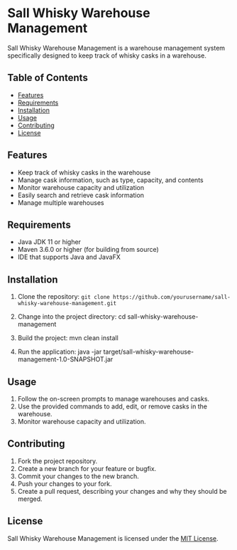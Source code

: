 # Sall Whisky Warehouse Management

Sall Whisky Warehouse Management is a warehouse management system specifically designed to keep track of whisky casks in a warehouse.

## Table of Contents

- [Features](#features)
- [Requirements](#requirements)
- [Installation](#installation)
- [Usage](#usage)
- [Contributing](#contributing)
- [License](#license)

## Features

- Keep track of whisky casks in the warehouse
- Manage cask information, such as type, capacity, and contents
- Monitor warehouse capacity and utilization
- Easily search and retrieve cask information
- Manage multiple warehouses

## Requirements

- Java JDK 11 or higher
- Maven 3.6.0 or higher (for building from source)
- IDE that supports Java and JavaFX

## Installation

1. Clone the repository:
``git clone https://github.com/yourusername/sall-whisky-warehouse-management.git``

2. Change into the project directory:
cd sall-whisky-warehouse-management

3. Build the project:
mvn clean install

4. Run the application:
java -jar target/sall-whisky-warehouse-management-1.0-SNAPSHOT.jar

## Usage

1. Follow the on-screen prompts to manage warehouses and casks.
2. Use the provided commands to add, edit, or remove casks in the warehouse.
3. Monitor warehouse capacity and utilization.

## Contributing

1. Fork the project repository.
2. Create a new branch for your feature or bugfix.
3. Commit your changes to the new branch.
4. Push your changes to your fork.
5. Create a pull request, describing your changes and why they should be merged.

## License

Sall Whisky Warehouse Management is licensed under the [MIT License](LICENSE).
